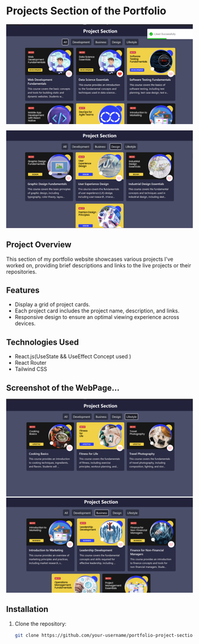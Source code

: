 # Projects Section of the Portfolio

![Gallary Project ](./assets/image_4.png?raw=true " Gallary Project ")

![Gallary Project ](./assets/image_1.png?raw=true " Gallary Project ")

## Project Overview

This section of my portfolio website showcases various projects I've worked on, providing brief descriptions and links to the live projects or their repositories.

## Features

- Display a grid of project cards.
- Each project card includes the project name, description, and links.
- Responsive design to ensure an optimal viewing experience across devices.

## Technologies Used

- React.js(UseState && UseEffect Concept used )
- React Router
- Tailwind CSS 

## Screenshot of the WebPage... 
![Gallary Project ](./assets/image_3.png?raw=true " Gallary Project ")
![Gallary Project ](./assets/image_2.png?raw=true " Gallary Project ")


## Installation

1. Clone the repository:

   ```bash
   git clone https://github.com/your-username/portfolio-project-section.git
